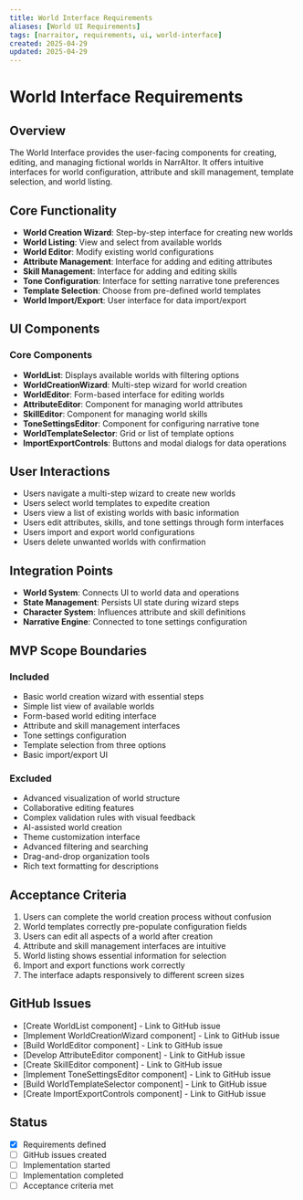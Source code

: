 ```yaml
---
title: World Interface Requirements
aliases: [World UI Requirements]
tags: [narraitor, requirements, ui, world-interface]
created: 2025-04-29
updated: 2025-04-29
---
```


# World Interface Requirements

## Overview
The World Interface provides the user-facing components for creating, editing, and managing fictional worlds in NarrAItor. It offers intuitive interfaces for world configuration, attribute and skill management, template selection, and world listing.

## Core Functionality
- **World Creation Wizard**: Step-by-step interface for creating new worlds
- **World Listing**: View and select from available worlds
- **World Editor**: Modify existing world configurations
- **Attribute Management**: Interface for adding and editing attributes
- **Skill Management**: Interface for adding and editing skills
- **Tone Configuration**: Interface for setting narrative tone preferences
- **Template Selection**: Choose from pre-defined world templates
- **World Import/Export**: User interface for data import/export

## UI Components

### Core Components
- **WorldList**: Displays available worlds with filtering options
- **WorldCreationWizard**: Multi-step wizard for world creation
- **WorldEditor**: Form-based interface for editing worlds
- **AttributeEditor**: Component for managing world attributes
- **SkillEditor**: Component for managing world skills
- **ToneSettingsEditor**: Component for configuring narrative tone
- **WorldTemplateSelector**: Grid or list of template options
- **ImportExportControls**: Buttons and modal dialogs for data operations

## User Interactions
- Users navigate a multi-step wizard to create new worlds
- Users select world templates to expedite creation
- Users view a list of existing worlds with basic information
- Users edit attributes, skills, and tone settings through form interfaces
- Users import and export world configurations
- Users delete unwanted worlds with confirmation

## Integration Points
- **World System**: Connects UI to world data and operations
- **State Management**: Persists UI state during wizard steps
- **Character System**: Influences attribute and skill definitions
- **Narrative Engine**: Connected to tone settings configuration

## MVP Scope Boundaries

### Included
- Basic world creation wizard with essential steps
- Simple list view of available worlds
- Form-based world editing interface
- Attribute and skill management interfaces
- Tone settings configuration
- Template selection from three options
- Basic import/export UI

### Excluded
- Advanced visualization of world structure
- Collaborative editing features
- Complex validation rules with visual feedback
- AI-assisted world creation
- Theme customization interface
- Advanced filtering and searching
- Drag-and-drop organization tools
- Rich text formatting for descriptions

## Acceptance Criteria
1. Users can complete the world creation process without confusion
2. World templates correctly pre-populate configuration fields
3. Users can edit all aspects of a world after creation
4. Attribute and skill management interfaces are intuitive
5. World listing shows essential information for selection
6. Import and export functions work correctly
7. The interface adapts responsively to different screen sizes

## GitHub Issues
- [Create WorldList component] - Link to GitHub issue
- [Implement WorldCreationWizard component] - Link to GitHub issue
- [Build WorldEditor component] - Link to GitHub issue
- [Develop AttributeEditor component] - Link to GitHub issue
- [Create SkillEditor component] - Link to GitHub issue
- [Implement ToneSettingsEditor component] - Link to GitHub issue
- [Build WorldTemplateSelector component] - Link to GitHub issue
- [Create ImportExportControls component] - Link to GitHub issue

## Status
- [x] Requirements defined
- [ ] GitHub issues created
- [ ] Implementation started
- [ ] Implementation completed
- [ ] Acceptance criteria met
